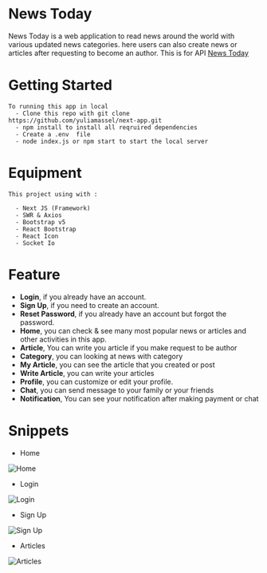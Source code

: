 # News Today

News Today is a web application to read news around the world with various updated news categories. here users can also create news or articles after requesting to become an author. This is for API [News Today](https://github.com/yuliamassel/news_api) 

# Getting Started
    To running this app in local
      - Clone this repo with git clone https://github.com/yuliamassel/next-app.git  
      - npm install to install all reqruired dependencies
      - Create a .env  file 
      - node index.js or npm start to start the local server

  

# Equipment
    This project using with :

      - Next JS (Framework)
      - SWR & Axios
      - Bootstrap v5
      - React Bootstrap
      - React Icon
      - Socket Io

# Feature
- **Login**, if you already have an account.
- **Sign Up**, if you need to create an account.
- **Reset Password**, if you already have an account but forgot the password.
- **Home**, you can check & see many most popular news or articles and other activities in this app.
- **Article**, You can write you article if you make request to be author
- **Category**, you can looking at news with category 
- **My Article**, you can see the article that you created or post
- **Write Article**, you can write your articles
- **Profile**, you can customize or edit your profile.
- **Chat**, you can send message to your family or your friends
- **Notification**,  You can see your notification after making payment or chat

# Snippets

- Home

![Home](http://localhost:3000/home_news-app.png)
  
- Login

![Login](http://localhost:3000/login_news-app.png)

- Sign Up

![Sign Up](http://localhost:3000/signup_news-app.png)

- Articles  

![Articles](http://localhost:3000/article_news-app.png)
